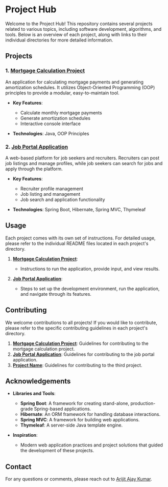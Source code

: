 # Project Hub

Welcome to the Project Hub! This repository contains several projects related to various topics, including software development, algorithms, and tools. Below is an overview of each project, along with links to their individual directories for more detailed information.

## Projects

### 1. [Mortgage Calculation Project](./mortgage-calculation)
An application for calculating mortgage payments and generating amortization schedules. It utilizes Object-Oriented Programming (OOP) principles to provide a modular, easy-to-maintain tool.

- **Key Features**:
  - Calculate monthly mortgage payments
  - Generate amortization schedules
  - Interactive console interface

- **Technologies**: Java, OOP Principles

### 2. [Job Portal Application](./job-portal)
A web-based platform for job seekers and recruiters. Recruiters can post job listings and manage profiles, while job seekers can search for jobs and apply through the platform.

- **Key Features**:
  - Recruiter profile management
  - Job listing and management
  - Job search and application functionality

- **Technologies**: Spring Boot, Hibernate, Spring MVC, Thymeleaf

## Usage

Each project comes with its own set of instructions. For detailed usage, please refer to the individual README files located in each project's directory.

1. **[Mortgage Calculation Project](./mortgage-calculation)**:
   - Instructions to run the application, provide input, and view results.

2. **[Job Portal Application](./job-portal)**:
   - Steps to set up the development environment, run the application, and navigate through its features.
   
## Contributing

We welcome contributions to all projects! If you would like to contribute, please refer to the specific contributing guidelines in each project's directory.

1. **[Mortgage Calculation Project](./mortgage-calculation)**: Guidelines for contributing to the mortgage calculation project.
2. **[Job Portal Application](./job-portal)**: Guidelines for contributing to the job portal application.
3. **[Project Name](./project-directory)**: Guidelines for contributing to the third project.

## Acknowledgements

- **Libraries and Tools**: 
  - **Spring Boot**: A framework for creating stand-alone, production-grade Spring-based applications.
  - **Hibernate**: An ORM framework for handling database interactions.
  - **Spring MVC**: A framework for building web applications.
  - **Thymeleaf**: A server-side Java template engine.

- **Inspiration**: 
  - Modern web application practices and project solutions that guided the development of these projects.

## Contact

For any questions or comments, please reach out to [Arijit Ajay Kumar](kumararijit8672@gmail.com).


